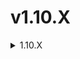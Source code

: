 # v1.10.X

<details>

<summary>1.10.X</summary>

### 1.10.2

1. 修复实时渲染指令参数无法生效

### 1.10.1



1. 新的配置 bot.autoResetCommands 用于控制是否自动重置已固定的命令列表
2. 指令按照 commands.text 排序
3. 优化了代码，懒得写了
4. 修复了一些bug
5. 不再让拓扑测试项显示在。test选择的翻页表中

### 1.10.0



1. 支持通过配置文件修改绘图时的线条颜色
2. 支持在invite删除内置的规则类型，达到删除按钮的效果
3. 语言包中的部分字符串支持占位符，以方便变量填充
4. 增加了对invite内置规则的覆写说明，前往配置文件示例config.example.yaml中的bot.commands 项查看详细说明
5. 修复了invite指令面对群组无权限、隐私模式下的错误交互问题
6. 修复了实时渲染按钮在修改语言包中的文本后无法正常工作的问题
7. invite指令出现的测试项按钮将按command.name排序
8. 现在自定义指令中的command.name 是大小写敏感的，比如 /DXC 不等于 /dxc
9. 在配置文件序列化时，将去除null值的配置，空数组，空字典不会去除。（此项改动可能会影响配置文件，请升级前备份配置文件）
10. 修复部分情况下拓扑测试图渲染错误（指右侧会出现空白部分）
11. GEO详细地区显示优化
12. 现在测试任务完成时会更快地删除进度条消息
13. 修复/subinfo 指令无法获取订阅转换后的地址的流量信息的问题
14. 移除了detectInvalidResults配置项，同时也不再检测无用节点，不会再出现虚假/无效节点的显示。用户应该使用HTTP回调功能进行判断。
15. 修复了当用户主动删除发起任务的消息时，bot无法发送结果的问题
16. 指令参数中的排序参数sort支持更多的简写形式，以下字符串值均可用：{ "origin": "订阅原序", "o": "订阅原序", "rh": "HTTP降序", "h": "HTTP升序", "as": "平均速度升序", "ras": "平均速度降序", "ms": "最大速度升序", "rms": "最大速度降序", "rhttp": "HTTP降序", "http": "HTTP升序", "aspeed": "平均速度升序", "arspeed": "平均速度降序", "raspeed": "平均速度降序", "rmspeed": "最大速度降序", "mspeed": "最大速度升序", "mrspeed": "最大速度降序", } 例如： sort=o 表示订阅原序

</details>

